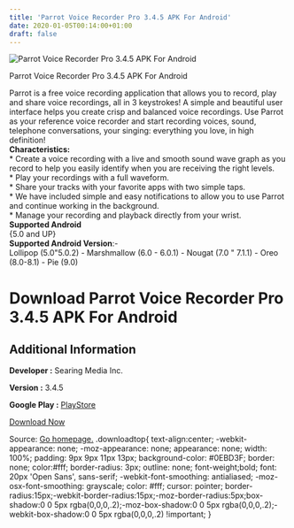 ```yaml
---
title: 'Parrot Voice Recorder Pro 3.4.5 APK For Android'
date: 2020-01-05T00:14:00+01:00
draft: false
---
```


![Parrot Voice Recorder Pro 3.4.5 APK For Android](https://i0.wp.com/apkhome.net/wp-content/uploads/2020/01/Parrot-Voice-Recorder-Pro-3.4.5.png "Parrot Voice Recorder Pro 3.4.5 APK For Android")

  

Parrot Voice Recorder Pro 3.4.5 APK For Android

Parrot is a free voice recording application that allows you to record, play and share voice recordings, all in 3 keystrokes! A simple and beautiful user interface helps you create crisp and balanced voice recordings. Use Parrot as your reference voice recorder and start recording voices, sound, telephone conversations, your singing: everything you love, in high definition!  
**Characteristics:**  
\* Create a voice recording with a live and smooth sound wave graph as you record to help you easily identify when you are receiving the right levels.  
\* Play your recordings with a full waveform.  
\* Share your tracks with your favorite apps with two simple taps.  
\* We have included simple and easy notifications to allow you to use Parrot and continue working in the background.  
\* Manage your recording and playback directly from your wrist.  
**Supported Android**  
{5.0 and UP}  
**Supported Android Version**:-  
Lollipop (5.0"5.0.2) - Marshmallow (6.0 - 6.0.1) - Nougat (7.0 " 7.1.1) - Oreo (8.0-8.1) - Pie (9.0)

Download Parrot Voice Recorder Pro 3.4.5 APK For Android
========================================================

Additional Information
----------------------

**Developer :** Searing Media Inc.

**Version :** 3.4.5

**Google Play :** [PlayStore](https://play.google.com/store/apps/details?id=com.SearingMedia.Parrot)

  

[Download Now](https://store4app.co/post/parrot-voice-recorder-pro-3-4-5-apk-for-android_1578161766)

  
Source: [Go homepage.](https://store4app.co/post/parrot-voice-recorder-pro-3-4-5-apk-for-android_1578161766) .downloadtop{ text-align:center; -webkit-appearance: none; -moz-appearance: none; appearance: none; width: 100%; padding: 9px 9px 11px 13px; background-color: #0EBD3F; border: none; color:#fff; border-radius: 3px; outline: none; font-weight;bold; font: 20px 'Open Sans', sans-serif; -webkit-font-smoothing: antialiased; -moz-osx-font-smoothing: grayscale; color: #fff; cursor: pointer; border-radius:15px;-webkit-border-radius:15px;-moz-border-radius:5px;box-shadow:0 0 5px rgba(0,0,0,.2);-moz-box-shadow:0 0 5px rgba(0,0,0,.2);-webkit-box-shadow:0 0 5px rgba(0,0,0,.2) !important; }